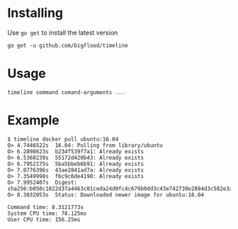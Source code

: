 # Installing

Use `go get` to install the latest version

    go get -u github.com/bigflood/timeline

# Usage

    timeline command comand-arguments ...

# Example

    $ timeline docker pull ubuntu:16.04
    O> 4.7446522s  16.04: Pulling from library/ubuntu
    O> 6.2898623s  b234f539f7a1: Already exists
    O> 6.5368239s  55172d420b43: Already exists
    O> 6.7952175s  5ba5bbeb6b91: Already exists
    O> 7.0776396s  43ae2841ad7a: Already exists
    O> 7.3549998s  f6c9c6de4190: Already exists
    O> 7.9952407s  Digest: sha256:b050c1822d37a4463c01ceda24d0fc4c679b0dd3c43e742730e2884d3c582e3a
    O> 8.3032053s  Status: Downloaded newer image for ubuntu:16.04
    
    Command time: 8.3121773s
    System CPU time: 78.125ms
    User CPU time: 156.25ms
